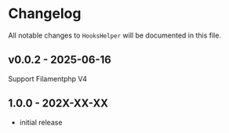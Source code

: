 # Changelog

All notable changes to `HooksHelper` will be documented in this file.

## v0.0.2 - 2025-06-16

Support Filamentphp V4

## 1.0.0 - 202X-XX-XX

- initial release

